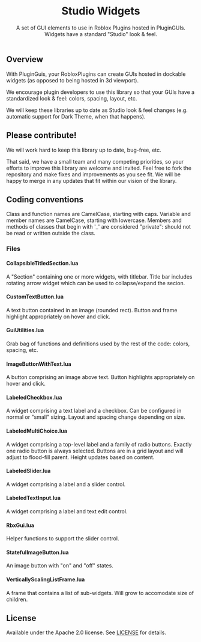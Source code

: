 <h1 align="center">Studio Widgets</h1>

<div align="center">
	A set of GUI elements to use in Roblox Plugins hosted in PluginGUIs. Widgets have a standard "Studio" look & feel.
</div>

<div>&nbsp;</div>

## Overview
With PluginGuis, your RobloxPlugins can create GUIs hosted in dockable widgets (as opposed to being hosted in 3d viewport).

We encourage plugin developers to use this library so that your GUIs have a standardized look & feel: colors, spacing, layout, etc.

We will keep these libraries up to date as Studio look & feel changes (e.g. automatic support for Dark Theme, when that happens).

## Please contribute!
We will work hard to keep this library up to date, bug-free, etc.

That said, we have a small team and many competing priorities, so your efforts to improve this library are welcome and invited.  Feel free to fork the repository and make fixes and improvements as you see fit.  We will be happy to merge in any updates that fit within our vision of the library.

## Coding conventions
Class and function names are CamelCase, starting with caps.
Variable and member names are CamelCase, starting with lowercase.
Members and methods of classes that begin with '_' are considered "private": should not be read or written outside the class.

### Files

#### CollapsibleTitledSection.lua
A "Section" containing one or more widgets, with titlebar.  Title bar includes rotating arrow widget which can be used to collapse/expand the secion.

#### CustomTextButton.lua
A text button contained in an image (rounded rect).  Button and frame highlight appropriately on hover and click.

#### GuiUtilities.lua
Grab bag of functions and definitions used by the rest of the code: colors, spacing, etc.

#### ImageButtonWithText.lua
A button comprising an image above text.  Button highlights appropriately on hover and click.

#### LabeledCheckbox.lua
A widget comprising a text label and a checkbox.  Can be configured in normal or "small" sizing.  Layout and spacing change depending on size. 

#### LabeledMultiChoice.lua
A widget comprising a top-level label and a family of radio buttons.  Exactly one radio button is always selected.  Buttons are in a grid layout and will adjust to flood-fill parent. Height updates based on content.

#### LabeledSlider.lua
A widget comprising a label and a slider control.

#### LabeledTextInput.lua
A widget comprising a label and text edit control.

#### RbxGui.lua
Helper functions to support the slider control.

#### StatefulImageButton.lua
An image button with "on" and "off" states.

#### VerticallyScalingListFrame.lua
A frame that contains a list of sub-widgets.  Will grow to accomodate size of children.

## License
Available under the Apache 2.0 license. See [LICENSE](LICENSE) for details.